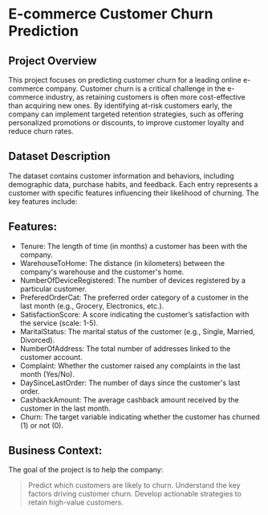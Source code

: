 # E-commerce Customer Churn Prediction
## Project Overview
This project focuses on predicting customer churn for a leading online e-commerce company. Customer churn is a critical challenge in the e-commerce industry, as retaining customers is often more cost-effective than acquiring new ones. By identifying at-risk customers early, the company can implement targeted retention strategies, such as offering personalized promotions or discounts, to improve customer loyalty and reduce churn rates.

## Dataset Description
The dataset contains customer information and behaviors, including demographic data, purchase habits, and feedback. Each entry represents a customer with specific features influencing their likelihood of churning. The key features include:

## Features:
* Tenure: The length of time (in months) a customer has been with the company.
* WarehouseToHome: The distance (in kilometers) between the company's warehouse and the customer's home.
* NumberOfDeviceRegistered: The number of devices registered by a particular customer.
* PreferedOrderCat: The preferred order category of a customer in the last month (e.g., Grocery, Electronics, etc.).
* SatisfactionScore: A score indicating the customer’s satisfaction with the service (scale: 1-5).
* MaritalStatus: The marital status of the customer (e.g., Single, Married, Divorced).
* NumberOfAddress: The total number of addresses linked to the customer account.
* Complaint: Whether the customer raised any complaints in the last month (Yes/No).
* DaySinceLastOrder: The number of days since the customer's last order.
* CashbackAmount: The average cashback amount received by the customer in the last month.
* Churn: The target variable indicating whether the customer has churned (1) or not (0).

## Business Context:
The goal of the project is to help the company:

> Predict which customers are likely to churn.
> Understand the key factors driving customer churn.
> Develop actionable strategies to retain high-value customers.
